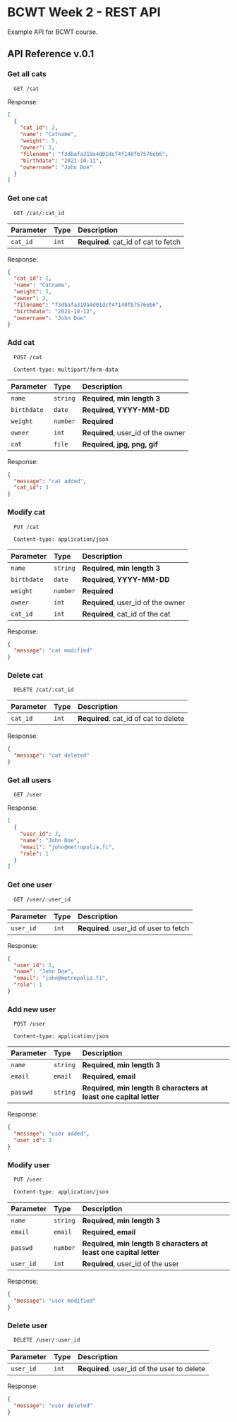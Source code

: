 # BCWT Week 2 - REST API

Example API for BCWT course.

## API Reference v.0.1

### Get all cats

```http
  GET /cat
```

Response:

```json
[
  {
    "cat_id": 2,
    "name": "Catname",
    "weight": 5,
    "owner": 3,
    "filename": "f3dbafa319a4d01dcf4f140fb7576eb6",
    "birthdate": "2021-10-12",
    "ownername": "John Doe"
  }
]
```

### Get one cat

```http
  GET /cat/:cat_id
```

| Parameter | Type     | Description                       |
| :-------- | :------- | :-------------------------------- |
| `cat_id`      | `int` | **Required**. cat_id of cat to fetch |

Response:

```json
{
  "cat_id": 2,
  "name": "Catname",
  "weight": 5,
  "owner": 3,
  "filename": "f3dbafa319a4d01dcf4f140fb7576eb6",
  "birthdate": "2021-10-12",
  "ownername": "John Doe"
}
```

### Add cat

```http
  POST /cat
```

```http
  Content-type: multipart/form-data
```

| Parameter | Type     | Description                       |
| :-------- | :------- | :-------------------------------- |
| `name`     | `string` | **Required, min length 3** |
| `birthdate` | `date` | **Required, YYYY-MM-DD** |
| `weight`    | `number` | **Required** |
| `owner`     | `int` | **Required**, user_id of the owner|
| `cat`       | `file` | **Required, jpg, png, gif** |

Response:

```json
{
  "message": "cat added",
  "cat_id": 3
}
```

### Modify cat

```http
  PUT /cat
```

```http
  Content-type: application/json
```

| Parameter | Type     | Description                       |
| :-------- | :------- | :-------------------------------- |
| `name`     | `string` | **Required, min length 3** |
| `birthdate` | `date` | **Required, YYYY-MM-DD** |
| `weight`    | `number` | **Required** |
| `owner`     | `int` | **Required**, user_id of the owner|
| `cat_id`     | `int` | **Required**, cat_id of the cat|

Response:

```json
{
  "message": "cat modified"
}
```

### Delete cat

```http
  DELETE /cat/:cat_id
```

| Parameter | Type     | Description                       |
| :-------- | :------- | :-------------------------------- |
| `cat_id`      | `int` | **Required**. cat_id of cat to delete |

Response:

```json
{
  "message": "cat deleted"
}
```

### Get all users

```http
  GET /user
```

Response:

```json
[
  {
    "user_id": 3,
    "name": "John Doe",
    "email": "john@metropolia.fi",
    "role": 1
  }
]
```

### Get one user

```http
  GET /user/:user_id
```

| Parameter | Type     | Description                       |
| :-------- | :------- | :-------------------------------- |
| `user_id`      | `int` | **Required**. user_id of user to fetch |

Response:

```json
{
  "user_id": 3,
  "name": "John Doe",
  "email": "john@metropolia.fi",
  "role": 1
}
```

### Add new user

```http
  POST /user
```

```http
  Content-type: application/json
```

| Parameter | Type     | Description                       |
| :-------- | :------- | :-------------------------------- |
| `name`     | `string` | **Required, min length 3** |
| `email` | `email` | **Required, email** |
| `passwd`    | `string` | **Required, min length 8 characters at least one capital letter** |

Response:

```json
{
  "message": "user added",
  "user_id": 3
}
```

### Modify user

```http
  PUT /user
```

```http
  Content-type: application/json
```

| Parameter | Type     | Description                       |
| :-------- | :------- | :-------------------------------- |
| `name`     | `string` | **Required, min length 3** |
| `email` | `email` | **Required, email**  |
| `passwd`    | `number` | **Required, min length 8 characters at least one capital letter** |
| `user_id`     | `int` | **Required**, user_id of the user|

Response:

```json
{
  "message": "user modified"
}
```

### Delete user

```http
  DELETE /user/:user_id
```

| Parameter | Type     | Description                       |
| :-------- | :------- | :-------------------------------- |
| `user_id`      | `int` | **Required**. user_id of the user to delete |

Response:

```json
{
  "message": "user deleted"
}
```
